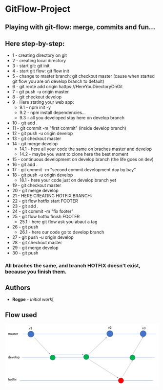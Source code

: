 # GitFlow-Project

## Playing with git-flow: merge, commits and fun...

## Here step-by-step:

* 1 - creating directory on git
* 2 - creating local directory
* 3 - start git: git init
* 4 - start git flow: git flow init
* 5 - change to master branch: git checkout master (cause when started git flow you are on develop branch to default)
* 6 - git reote add origin hattps://HereYouDirectoryOnGit
* 7 - git push -u origin master
* 8 - git checkout develop
* 9 - Here stating your web app:
  * 9.1 - npm init -y
  * 9.2 - npm install dependencies...
  * 9.3 - all you developed stay here on develop branch
* 10 - git add . 
* 11 - git commit -m "first commit" (inside develop branch)
* 12 - git push -u origin develop
* 13 - git checkout master
* 14 - git merge develop
  * 14.1 - here all your code the same on braches master and develop
  * 14.2 - maybe you want to clone here the best moment
* 15 - continuous development on develop branch (the life goes on dev)
* 16 - git add .
* 17 - git commit -m "second commit development day by bay"
* 18 - git push -u origin develop
  * 18.1 - here your code just on develop branch yet
* 19 - git checkout master
* 20 - git merge develop
* 21 - HERE CREATING HOTFIX BRANCH:
* 22 - git flow hotfix start FOOTER
* 23 - git add . 
* 24 - git commit -m "fix footer"
* 25 - git flow hotfix finish FOOTER
  * 25.1 - here git flow ask you abaut a tag
* 26 - git push
  * 26.1 - here our code go to develop branch
* 27 - git push -u origin develop
* 28 - git checkout master
* 29 - git merge develop
* 30 - git push

### All braches the same, and branch HOTFIX doesn't exist, because you finish them.

## Authors

* **Rogpe** - *Initial work*[

## Flow used

![flow](https://github.com/Rogpe-Prog/GitFlow-Project/blob/master/public/image/flow.png)


